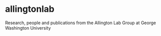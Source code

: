 # allingtonlab
Research, people and publications from the Allington Lab Group at George Washington University
